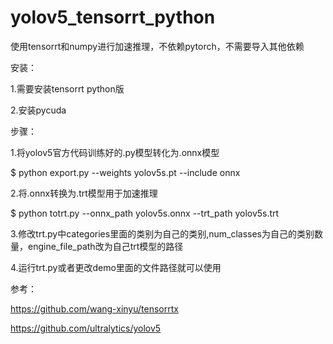 # yolov5_tensorrt_python

使用tensorrt和numpy进行加速推理，不依赖pytorch，不需要导入其他依赖

安装：

1.需要安装tensorrt python版

2.安装pycuda

步骤：

1.将yolov5官方代码训练好的.py模型转化为.onnx模型

$ python export.py --weights yolov5s.pt --include onnx

2.将.onnx转换为.trt模型用于加速推理

$ python totrt.py --onnx_path yolov5s.onnx --trt_path yolov5s.trt

3.修改trt.py中categories里面的类别为自己的类别,num_classes为自己的类别数量，engine_file_path改为自己trt模型的路径

4.运行trt.py或者更改demo里面的文件路径就可以使用


参考：

https://github.com/wang-xinyu/tensorrtx

https://github.com/ultralytics/yolov5



